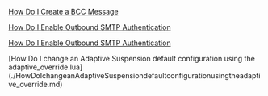 [How Do I Create a BCC Message](./bcc.md)

[How Do I Enable Outbound SMTP Authentication](./how-do-i-enable-outbound-smtp-authentication.md)

[How Do I Enable Outbound SMTP Authentication](./HowDoIEnableOutboundSMTPAuthentication.md)

[How Do I change an Adaptive Suspension default configuration using the adaptive_override.lua] (./HowDoIchangeanAdaptiveSuspensiondefaultconfigurationusingtheadaptive_override.md)
